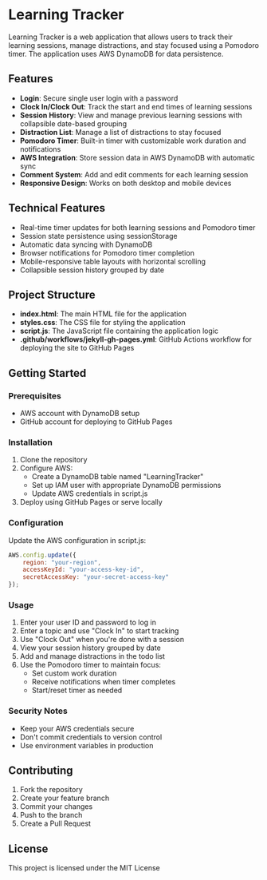 # Learning Tracker

Learning Tracker is a web application that allows users to track their learning sessions, manage distractions, and stay focused using a Pomodoro timer. The application uses AWS DynamoDB for data persistence.

## Features

- **Login**: Secure single user login with a password
- **Clock In/Clock Out**: Track the start and end times of learning sessions
- **Session History**: View and manage previous learning sessions with collapsible date-based grouping
- **Distraction List**: Manage a list of distractions to stay focused
- **Pomodoro Timer**: Built-in timer with customizable work duration and notifications
- **AWS Integration**: Store session data in AWS DynamoDB with automatic sync
- **Comment System**: Add and edit comments for each learning session
- **Responsive Design**: Works on both desktop and mobile devices

## Technical Features

- Real-time timer updates for both learning sessions and Pomodoro timer
- Session state persistence using sessionStorage
- Automatic data syncing with DynamoDB
- Browser notifications for Pomodoro timer completion
- Mobile-responsive table layouts with horizontal scrolling
- Collapsible session history grouped by date

## Project Structure

- **index.html**: The main HTML file for the application
- **styles.css**: The CSS file for styling the application
- **script.js**: The JavaScript file containing the application logic
- **.github/workflows/jekyll-gh-pages.yml**: GitHub Actions workflow for deploying the site to GitHub Pages

## Getting Started

### Prerequisites

- AWS account with DynamoDB setup
- GitHub account for deploying to GitHub Pages

### Installation

1. Clone the repository
2. Configure AWS:
   - Create a DynamoDB table named "LearningTracker"
   - Set up IAM user with appropriate DynamoDB permissions
   - Update AWS credentials in script.js
3. Deploy using GitHub Pages or serve locally

### Configuration

Update the AWS configuration in script.js:

```javascript
AWS.config.update({
    region: "your-region",
    accessKeyId: "your-access-key-id",
    secretAccessKey: "your-secret-access-key"
});
```

### Usage

1. Enter your user ID and password to log in
2. Enter a topic and use "Clock In" to start tracking
3. Use "Clock Out" when you're done with a session
4. View your session history grouped by date
5. Add and manage distractions in the todo list
6. Use the Pomodoro timer to maintain focus:
   - Set custom work duration
   - Receive notifications when timer completes
   - Start/reset timer as needed

### Security Notes

- Keep your AWS credentials secure
- Don't commit credentials to version control
- Use environment variables in production

## Contributing

1. Fork the repository
2. Create your feature branch
3. Commit your changes
4. Push to the branch
5. Create a Pull Request

## License

This project is licensed under the MIT License